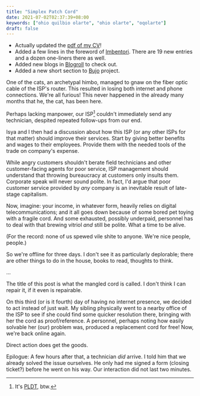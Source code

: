 ```yaml
---
title: "Simplex Patch Cord"
date: 2021-07-02T02:37:39+08:00
keywords: ["ohio quilbio olarte", "ohio olarte", "oqolarte"]
draft: false
---
```

- Actually updated the [pdf of my CV](/cv.pdf)!
- Added a few lines in the foreword of [Imbentori](/imbentori).
There are 19 new entries and a dozen one-liners there as well.
- Added new blogs in [Blogroll](/blogroll) to check out.
- Added a new short section to [Bujo](/bujo) project.

One of the cats, an archetypal himbo,
managed to gnaw on the fiber optic cable of the ISP's router.
This resulted in losing both internet and phone connections.
We're all furious!
This never happened in the already many months that he, the cat, has been here.

Perhaps lacking manpower, our ISP[^pldt] couldn't immediately send any technician,
despited repeated follow-ups from our end.

Isya and I then had a discussion about how this ISP
(or any other ISPs for that matter)
should improve their services.
Start by giving better benefits and wages to their employees.
Provide them with the needed tools of the trade on company's expense.

While angry customers shouldn't berate field technicians and other customer-facing agents for poor service,
ISP management should understand that throwing bureaucracy at customers only insults them.
Corporate speak will never sound polite.
In fact, I'd argue that poor customer service provided by *any* company
is an inevitable result of late-stage capitalism.

[^pldt]: It's [PLDT](https://pldthome.com), btw.

Now, imagine: your income, in whatever form,
heavily relies on digital telecommunications;
and it all goes down because of some bored pet toying with a fragile cord.
And some exhausted, possibly underpaid, personnel has to deal with that brewing vitriol *and* still be polite.
What a time to be alive.

(For the record:
none of us spewed vile shite to anyone.
We're nice people, people.)

So we're offline for three days.
I don't see it as particularly deplorable;
there are other things to do in the house,
books to read,
thoughts to think.

...

The title of this post is what the mangled cord is called.
I don't think I can repair it, if it even is repairable.

On this third (or is it fourth) day of having no internet presence,
we decided to act instead of just wait.
My sibling physically went to a nearby office of the ISP to see
if she could find some quicker resolution there,
bringing with her the cord as proof/reference.
A personnel, perhaps noting how easily solvable her (our) problem was,
produced a replacement cord for free!
Now, we're back online again.

Direct action does get the goods.

Epilogue:
A few hours after that,
a technician *did* arrive.
I told him that we already solved the issue ourselves.
He only had me signed a form (closing ticket?) before he went on his way.
Our interaction did not last two minutes.
